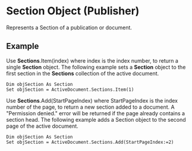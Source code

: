 
# Section Object (Publisher)

Represents a Section of a publication or document.


## Example

Use  **Sections**.Item(index) where index is the index number, to return a single  **Section** object. The following example sets a **Section** object to the first section in the **Sections** collection of the active document.


```
Dim objSection As Section 
Set objSection = ActiveDocument.Sections.Item(1)
```

Use  **Sections**.Add(StartPageIndex) where StartPageIndex is the index number of the page, to return a new section added to a document. A "Permission denied." error will be returned if the page already contains a section head. The following example adds a Section object to the second page of the active document.




```
Dim objSection As Section 
Set objSection = ActiveDocument.Sections.Add(StartPageIndex:=2)
```

